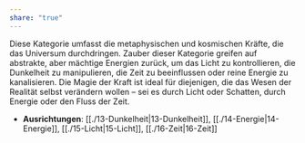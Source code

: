 ```yaml
---
share: "true"
---
```

Diese Kategorie umfasst die metaphysischen und kosmischen Kräfte, die das Universum durchdringen. Zauber dieser Kategorie greifen auf abstrakte, aber mächtige Energien zurück, um das Licht zu kontrollieren, die Dunkelheit zu manipulieren, die Zeit zu beeinflussen oder reine Energie zu kanalisieren. Die Magie der Kraft ist ideal für diejenigen, die das Wesen der Realität selbst verändern wollen – sei es durch Licht oder Schatten, durch Energie oder den Fluss der Zeit.  
  
- **Ausrichtungen**: [[./13-Dunkelheit|13-Dunkelheit]], [[./14-Energie|14-Energie]], [[./15-Licht|15-Licht]], [[./16-Zeit|16-Zeit]]